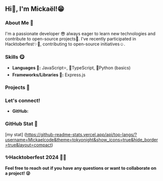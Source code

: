 ## **Hi👋, I'm Mickaël!😁** 

### **About Me 🤗**
I'm a passionate developer 😎 always eager to learn new technologies and contribute to open-source projects🤩. I've recently participated in Hacktoberfest✨🥰, contributing to open-source initiatives☺️.

### **Skills 😋**
* **Languages 🤯:** JavaScript⭐, 📘TypeScript, 🐍Python (basics)
* **Frameworks/Libraries 🙂:** Express.js

### **Projects 🤪**

### **Let's connect!**
* **GitHub:** 


### **GitHub Stat 🥹**
[my stat] (https://github-readme-stats.vercel.app/api/top-langs/?username=Mickaelcode&theme=tokyonight&show_icons=true&hide_border=true&layout=compact) 

### **✨Hacktoberfest 2024 🚀✨**


**Feel free to reach out if you have any questions or want to collaborate on a project! 😜**
